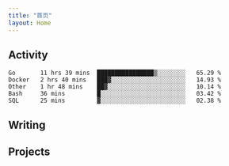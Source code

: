 ```yaml
---
title: "首页"
layout: Home
---
```


## Activity
<!--START_SECTION:waka-->
```text
Go       11 hrs 39 mins  ████████████████▒░░░░░░░░   65.29 % 
Docker   2 hrs 40 mins   ███▓░░░░░░░░░░░░░░░░░░░░░   14.93 % 
Other    1 hr 48 mins    ██▓░░░░░░░░░░░░░░░░░░░░░░   10.14 % 
Bash     36 mins         █░░░░░░░░░░░░░░░░░░░░░░░░   03.42 % 
SQL      25 mins         ▓░░░░░░░░░░░░░░░░░░░░░░░░   02.38 % 
```
<!--END_SECTION:waka-->

## Writing
<PindedPosts />

## Projects
<Projects />
